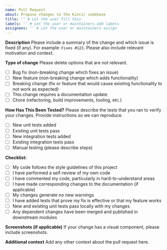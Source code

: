 ```yaml
---
name: Pull Request
about: Propose changes to the Kincir codebase
title: '' # Let the user fill this
labels: '' # Let the user or maintainers add labels
assignees: '' # Let the user or maintainers assign
---
```


**Description**
Please include a summary of the change and which issue is fixed (if any). For example: `Fixes #123`.
Please also include relevant motivation and context.

**Type of change**
Please delete options that are not relevant.
- [ ] Bug fix (non-breaking change which fixes an issue)
- [ ] New feature (non-breaking change which adds functionality)
- [ ] Breaking change (fix or feature that would cause existing functionality to not work as expected)
- [ ] This change requires a documentation update
- [ ] Chore (refactoring, build improvements, tooling, etc.)

**How Has This Been Tested?**
Please describe the tests that you ran to verify your changes. Provide instructions so we can reproduce.
- [ ] New unit tests added
- [ ] Existing unit tests pass
- [ ] New integration tests added
- [ ] Existing integration tests pass
- [ ] Manual testing (please describe steps)

**Checklist:**
- [ ] My code follows the style guidelines of this project
- [ ] I have performed a self-review of my own code
- [ ] I have commented my code, particularly in hard-to-understand areas
- [ ] I have made corresponding changes to the documentation (if applicable)
- [ ] My changes generate no new warnings
- [ ] I have added tests that prove my fix is effective or that my feature works
- [ ] New and existing unit tests pass locally with my changes
- [ ] Any dependent changes have been merged and published in downstream modules

**Screenshots (if applicable)**
If your change has a visual component, please include screenshots.

**Additional context**
Add any other context about the pull request here.
